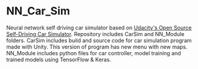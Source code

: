 # NN_Car_Sim
Neural network self driving car simulator based on [Udacity's Open Source Self-Driving Car Simulator](https://github.com/udacity/self-driving-car-sim).
Repository includes CarSim and NN_Module folders.
CarSim includes build and source code for car simulation program made with Unity. This version of program has new menu with new maps.
NN_Module includes python files for car controller, model training and trained models using TensorFlow & Keras.
